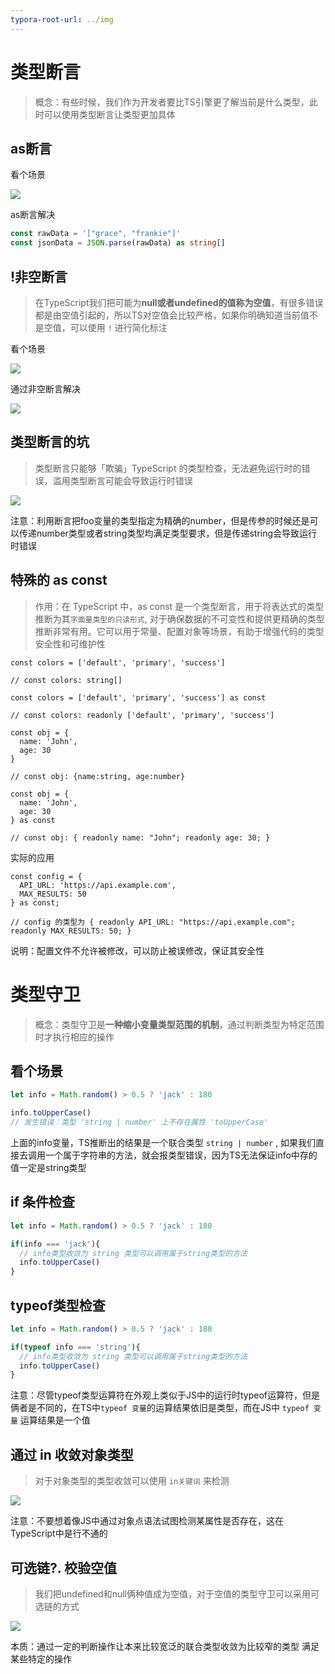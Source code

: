 ```yaml
---
typora-root-url: ../img
---
```


# 类型断言

> 概念：有些时候，我们作为开发者要比TS引擎更了解当前是什么类型，此时可以使用类型断言让类型更加具体

## as断言

看个场景

![](022.png)

as断言解决

```ts
const rawData = '["grace", "frankie"]'
const jsonData = JSON.parse(rawData) as string[]
```

## !非空断言

> 在TypeScript我们把可能为**null或者undefined的值称为空值**，有很多错误都是由空值引起的，所以TS对空值会比较严格，如果你明确知道当前值不是空值，可以使用 `!` 进行简化标注

看个场景

![](/023.png)

通过非空断言解决

 ![](/024.png)

## 类型断言的坑

> 类型断言只能够「欺骗」TypeScript 的类型检查，无法避免运行时的错误，滥用类型断言可能会导致运行时错误

![](/025.png)

注意：利用断言把foo变量的类型指定为精确的number，但是传参的时候还是可以传递number类型或者string类型均满足类型要求，但是传递string会导致运行时错误

## 特殊的 as const

>作用：在 TypeScript 中，as const 是一个类型断言，用于将表达式的类型推断为其`字面量类型的只读形式`, 对于确保数据的不可变性和提供更精确的类型推断非常有用。它可以用于常量、配置对象等场景，有助于增强代码的类型安全性和可维护性

```TS
const colors = ['default', 'primary', 'success']

// const colors: string[]

const colors = ['default', 'primary', 'success'] as const

// const colors: readonly ['default', 'primary', 'success']

const obj = {
  name: 'John',
  age: 30
} 

// const obj: {name:string, age:number}

const obj = {
  name: 'John',
  age: 30
} as const

// const obj: { readonly name: "John"; readonly age: 30; }
```

实际的应用

```TS
const config = {
  API_URL: 'https://api.example.com',
  MAX_RESULTS: 50
} as const;

// config 的类型为 { readonly API_URL: "https://api.example.com"; readonly MAX_RESULTS: 50; }
```

说明：配置文件不允许被修改，可以防止被误修改，保证其安全性



# 类型守卫

> 概念：类型守卫是**一种缩小变量类型范围的机制**，通过判断类型为特定范围时才执行相应的操作

## 看个场景

```ts
let info = Math.random() > 0.5 ? 'jack' : 180

info.toUpperCase() 
// 发生错误：类型 'string | number' 上不存在属性 'toUpperCase'
```

上面的info变量，TS推断出的结果是一个联合类型 `string | number` , 如果我们直接去调用一个属于字符串的方法，就会报类型错误，因为TS无法保证info中存的值一定是string类型

## if 条件检查

```ts
let info = Math.random() > 0.5 ? 'jack' : 180

if(info === 'jack'){
  // info类型收敛为 string 类型可以调用属于string类型的方法
  info.toUpperCase() 
}
```

## typeof类型检查

```ts
let info = Math.random() > 0.5 ? 'jack' : 180

if(typeof info === 'string'){
  // info类型收敛为 string 类型可以调用属于string类型的方法
  info.toUpperCase() 
}
```

注意：尽管typeof类型运算符在外观上类似于JS中的运行时typeof运算符，但是俩者是不同的，在TS中`typeof 变量`的运算结果依旧是类型，而在JS中 `typeof 变量` 运算结果是一个值

## 通过 in 收敛对象类型

> 对于对象类型的类型收敛可以使用 `in关键词` 来检测

![](/026.png)

注意：不要想着像JS中通过对象点语法试图检测某属性是否存在，这在TypeScript中是行不通的

## 可选链?. 校验空值

> 我们把undefined和null俩种值成为空值，对于空值的类型守卫可以采用可选链的方式

![](/027.png)

本质：通过一定的判断操作让本来比较宽泛的联合类型收敛为比较窄的类型 满足某些特定的操作

